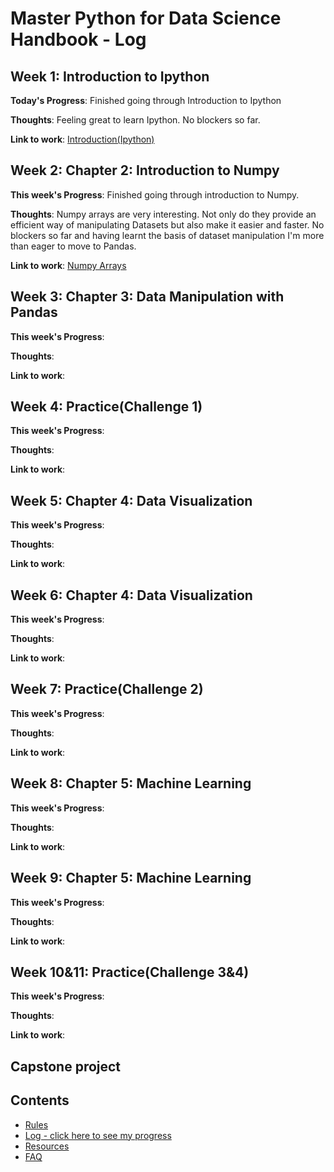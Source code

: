 # Master Python for Data Science Handbook - Log

## Week 1: Introduction to Ipython

**Today's Progress**: Finished going through Introduction to Ipython

**Thoughts**: Feeling great to learn Ipython. No blockers so far.

**Link to work**: [Introduction(Ipython)](https://github.com/Kasre96/Python4ds_cohort-1/blob/Isaac/notebooks/Introduction-Ipython.ipynb)

## Week 2: Chapter 2: Introduction to Numpy

**This week's Progress**: Finished going through introduction to Numpy.

**Thoughts**: Numpy arrays are very interesting. Not only do they provide an efficient way of manipulating Datasets but also make it easier and faster.
              No blockers so far and having learnt the basis of dataset manipulation I'm more than eager to move to Pandas.

**Link to work**: [Numpy Arrays](https://github.com/Kasre96/Python4ds_cohort-1/blob/Isaac/notebooks/Numpy.ipynb)

## Week 3: Chapter 3: Data Manipulation with Pandas

**This week's Progress**:

**Thoughts**:

**Link to work**:

## Week 4: Practice(Challenge 1)

**This week's Progress**:

**Thoughts**:

**Link to work**:

## Week 5: Chapter 4: Data Visualization

**This week's Progress**:

**Thoughts**:

**Link to work**:

## Week 6: Chapter 4: Data Visualization

**This week's Progress**:

**Thoughts**:

**Link to work**:

## Week 7: Practice(Challenge 2)

**This week's Progress**:

**Thoughts**:

**Link to work**:

## Week 8: Chapter 5: Machine Learning

**This week's Progress**:

**Thoughts**:

**Link to work**:

## Week 9: Chapter 5: Machine Learning

**This week's Progress**:

**Thoughts**:

**Link to work**:

## Week 10&11: Practice(Challenge 3&4)

**This week's Progress**:

**Thoughts**:

**Link to work**:
## Capstone project


## Contents
* [Rules](https://github.com/Python-4-DS/Python4ds_cohort-1/blob/master/rules.md)
* [Log - click here to see my progress](https://github.com/Python-4-DS/Python4ds_cohort-1/blob/master/log.md)
* [Resources](https://github.com/Python-4-DS/Python4ds_cohort-1/blob/master/resources.md)
* [FAQ](https://github.com/Python-4-DS/Python4ds_cohort-1/blob/master/FAQ.md)

